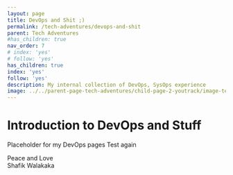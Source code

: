 ```yaml
---
layout: page
title: DevOps and Shit ;)
permalink: /tech-adventures/devops-and-shit
parent: Tech Adventures
#has_children: true 
nav_order: 7
# index: 'yes'
# follow: 'yes'
has_children: true 
index: 'yes'
follow: 'yes'
description: My internal collection of DevOps, SysOps experience
image: ../../parent-page-tech-adventures/child-page-2-youtrack/image-tech-adventure-youtrack.png
---
```


# Introduction to DevOps and Stuff

Placeholder for my DevOps pages
Test again

Peace and Love <br>
Shafik Walakaka